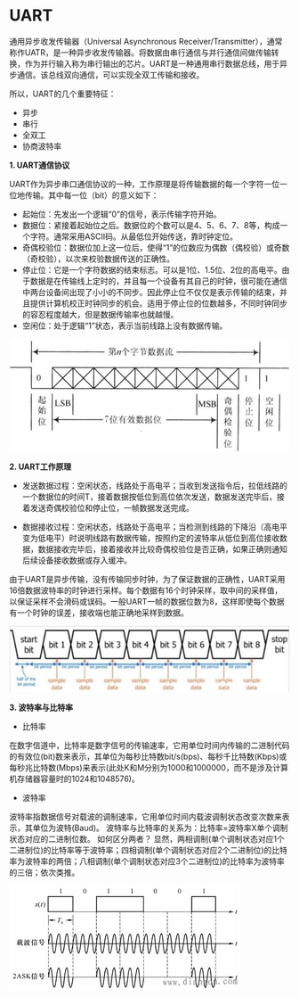 # UART

 通用异步收发传输器（Universal Asynchronous Receiver/Transmitter），通常称作UATR，是一种异步收发传输器。将数据由串行通信与并行通信间做传输转换，作为并行输入称为串行输出的芯片。UART是一种通用串行数据总线，用于异步通信。该总线双向通信，可以实现全双工传输和接收。
 
 所以，UART的几个重要特征：
 + 异步
 + 串行
 + 全双工
 + 协商波特率
 
 **1. UART通信协议**

UART作为异步串口通信协议的一种，工作原理是将传输数据的每一个字符一位一位地传输。其中每一位（bit）的意义如下：

+ 起始位：先发出一个逻辑“0”的信号，表示传输字符开始。
+	数据位：紧接着起始位之后。数据位的个数可以是4、5、6、7、8等，构成一个字符。通常采用ASCII码。从最低位开始传送，靠时钟定位。
+	奇偶校验位：数据位加上这一位后，使得“1”的位数应为偶数（偶校验）或奇数（奇校验），以次来校验数据传送的正确性。
+	停止位：它是一个字符数据的结束标志。可以是1位、1.5位、2位的高电平。由于数据是在传输线上定时的，并且每一个设备有其自己的时钟，很可能在通信中两台设备间出现了小小的不同步。因此停止位不仅仅是表示传输的结束，并且提供计算机校正时钟同步的机会。适用于停止位的位数越多，不同时钟同步的容忍程度越大，但是数据传输率也就越慢。
+	空闲位：处于逻辑“1”状态，表示当前线路上没有数据传输。
 
 <img src='https://github.com/lowkeyway/Embedded/blob/master/Hardware/Hardware%20Interface/PictureSrc/UART-%E6%95%B0%E6%8D%AE%E6%A0%BC%E5%BC%8F.jpeg'>
 
 **2. UART工作原理**
 
+ 发送数据过程：空闲状态，线路处于高电平；当收到发送指令后，拉低线路的一个数据位的时间T，接着数据按低位到高位依次发送，数据发送完毕后，接着发送奇偶校验位和停止位，一帧数据发送完成。

+ 数据接收过程：空闲状态，线路处于高电平；当检测到线路的下降沿（高电平变为低电平）时说明线路有数据传输，按照约定的波特率从低位到高位接收数据，数据接收完毕后，接着接收并比较奇偶校验位是否正确，如果正确则通知后续设备接收数据或存入缓冲。

由于UART是异步传输，没有传输同步时钟，为了保证数据的正确性，UART采用16倍数据波特率的时钟进行采样。每个数据有16个时钟采样，取中间的采样值，以保证采样不会滑码或误码。一般UART一帧的数据位数为8，这样即使每个数据有一个时钟的误差，接收端也能正确地采样到数据。

 <img src='https://github.com/lowkeyway/Embedded/blob/master/Hardware/Hardware%20Interface/PictureSrc/UART%20%E6%95%B0%E6%8D%AE%E9%87%87%E6%A0%B7.jpeg'>
 
 **3. 波特率与比特率**
 
+ 比特率 

在数字信道中，比特率是数字信号的传输速率，它用单位时间内传输的二进制代码的有效位(bit)数来表示，其单位为每秒比特数bit/s(bps)、每秒千比特数(Kbps)或每秒兆比特数(Mbps)来表示(此处K和M分别为1000和1000000，而不是涉及计算机存储器容量时的1024和1048576)。

+ 波特率

波特率指数据信号对载波的调制速率，它用单位时间内载波调制状态改变次数来表示，其单位为波特(Baud)。 波特率与比特率的关系为：比特率=波特率X单个调制状态对应的二进制位数。
如何区分两者？ 显然，两相调制(单个调制状态对应1个二进制位)的比特率等于波特率；四相调制(单个调制状态对应2个二进制位)的比特率为波特率的两倍；八相调制(单个调制状态对应3个二进制位)的比特率为波特率的三倍；依次类推。

 <img src='https://github.com/lowkeyway/Embedded/blob/master/Hardware/Hardware%20Interface/PictureSrc/UART%20%E6%B3%A2%E7%89%B9%E7%8E%87%20%E6%AF%94%E7%89%B9%E7%8E%87.jpeg'>
